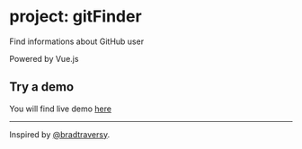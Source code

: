 # project: gitFinder
Find informations about GitHub user

Powered by Vue.js

## Try a demo
You will find live demo [here](http://lab.kamilrogala.it/gitFinder/)

---

Inspired by [@bradtraversy](https://github.com/bradtraversy).
